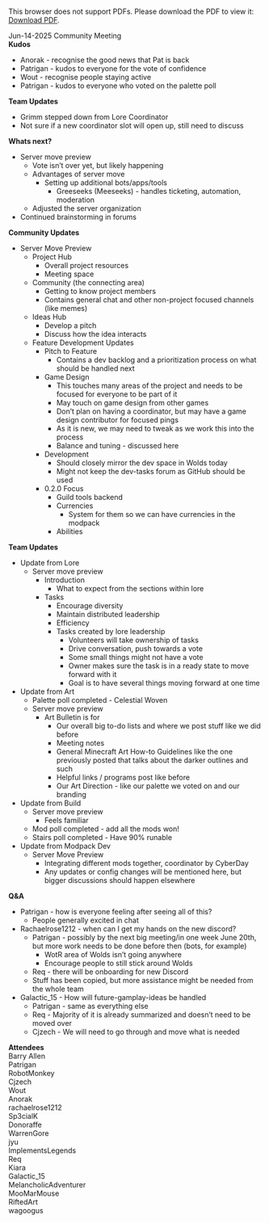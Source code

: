 <object data="../other-files/meeting-notes/Wanderers Weekly Update June 14.pdf" type="application/pdf" width="700px" height="700px">
    <embed src="../other-files/meeting-notes/Wanderers Weekly Update June 14">
        <p>This browser does not support PDFs. Please download the PDF to view it: <a href="../other-files/meeting-notes/Wanderers Weekly Update June 14.pdf">Download PDF</a>.</p>
    </embed>
</object>

Jun-14-2025 Community Meeting  
**Kudos**

* Anorak \- recognise the good news that Pat is back
* Patrigan \- kudos to everyone for the vote of confidence
* Wout \- recognise people staying active
* Patrigan \- kudos to everyone who voted on the palette poll

**Team Updates**

* Grimm stepped down from Lore Coordinator
* Not sure if a new coordinator slot will open up, still need to discuss

**Whats next?**

* Server move preview
    * Vote isn’t over yet, but likely happening
    * Advantages of server move
        * Setting up additional bots/apps/tools
            * Greeseeks (Meeseeks) \- handles ticketing, automation, moderation
    * Adjusted the server organization
* Continued brainstorming in forums

**Community Updates**

* Server Move Preview
    * Project Hub
        * Overall project resources
        * Meeting space
    * Community (the connecting area)
        * Getting to know project members
        * Contains general chat and other non-project focused channels (like memes)
    * Ideas Hub
        * Develop a pitch
        * Discuss how the idea interacts
    * Feature Development Updates
        * Pitch to Feature
            * Contains a dev backlog and a prioritization process on what should be handled next
        * Game Design
            * This touches many areas of the project and needs to be focused for everyone to be part of it
            * May touch on game design from other games
            * Don’t plan on having a coordinator, but may have a game design contributor for focused pings
            * As it is new, we may need to tweak as we work this into the process
            * Balance and tuning \- discussed here
        * Development
            * Should closely mirror the dev space in Wolds today
            * Might not keep the dev-tasks forum as GitHub should be used
        * 0.2.0 Focus
            * Guild tools backend
            * Currencies
                * System for them so we can have currencies in the modpack
            * Abilities

**Team Updates**

* Update from Lore
    * Server move preview
        * Introduction
            * What to expect from the sections within lore
        * Tasks
            * Encourage diversity
            * Maintain distributed leadership
            * Efficiency
            * Tasks created by lore leadership
                * Volunteers will take ownership of tasks
                * Drive conversation, push towards a vote
                * Some small things might not have a vote
                * Owner makes sure the task is in a ready state to move forward with it
                * Goal is to have several things moving forward at one time
* Update from Art
    * Palette poll completed \- Celestial Woven
    * Server move preview
      * Art Bulletin is for 
        * Our overall big to-do lists and where we post stuff like we did before 
        * Meeting notes 
        * General Minecraft Art How-to Guidelines like the one previously posted that talks about the darker outlines and such 
        * Helpful links / programs post like before 
        * Our Art Direction - like our palette we voted on and our branding 
* Update from Build
    * Server move preview
        *  Feels familiar
    * Mod poll completed \- add all the mods won\!
    * Stairs poll completed \- Have 90% runable
* Update from Modpack Dev
    * Server Move Preview
        * Integrating different mods together, coordinator by CyberDay
        * Any updates or config changes will be mentioned here, but bigger discussions should happen elsewhere

**Q\&A**

* Patrigan \- how is everyone feeling after seeing all of this?
    * People generally excited in chat
* Rachaelrose1212 \- when can I get my hands on the new discord?
    * Patrigan \- possibly by the next big meeting/in one week June 20th, but more work needs to be done before then (bots, for example)
        * WotR area of Wolds isn’t going anywhere
        * Encourage people to still stick around Wolds
    * Req \- there will be onboarding for new Discord
    * Stuff has been copied, but more assistance might be needed from the whole team
* Galactic\_15 \- How will future-gamplay-ideas be handled
    * Patrigan \- same as everything else
    * Req \- Majority of it is already summarized and doesn’t need to be moved over
    * Cjzech \- We will need to go through and move what is needed

**Attendees**  
Barry Allen  
Patrigan  
RobotMonkey  
Cjzech  
Wout  
Anorak  
rachaelrose1212  
Sp3cialK  
Donoraffe  
WarrenGore  
jyu  
ImplementsLegends  
Req  
Kiara  
Galactic\_15  
MelancholicAdventurer  
MooMarMouse  
RiftedArt  
wagoogus
